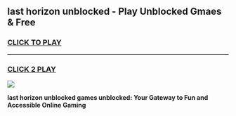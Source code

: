 
## last horizon unblocked - Play Unblocked Gmaes & Free
<h3>
<a href="https://news.freeplayer.one?title=last_horizon_unblocked&ref=16F">CLICK TO PLAY</a></h3>
<hr>

<h3>
<a href="https://news.freeplayer.one?title=last_horizon_unblocked&ref=16F">CLICK 2 PLAY</a>
  
</h3>

<a href="https://news.freeplayer.one?title=last_horizon_unblocked&ref=16F/"><img src="https://clearcache.store/games.png"></a>


**last horizon unblocked games unblocked: Your Gateway to Fun and Accessible Online Gaming**
